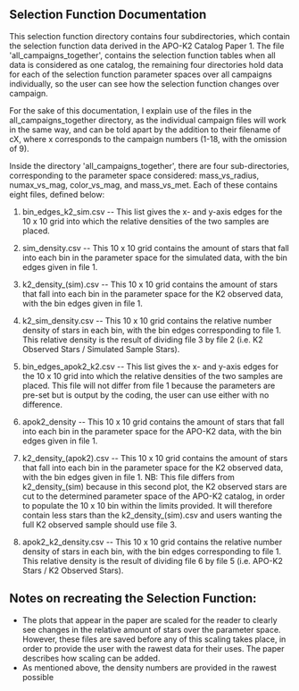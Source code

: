 Selection Function Documentation
-

This selection function directory contains four subdirectories, which contain the selection function data derived in the APO-K2 Catalog Paper 1. 
The file 'all_campaigns_together', contains the selection function tables when all data is considered as one catalog, the remaining four directories hold data for each of the selection function parameter spaces over all campaigns individually, so the user can see how the selection function changes over campaign. 

For the sake of this documentation, I explain use of the files in the all_campaigns_together directory, as the individual campaign files will work in the same way, and can be told apart by the addition to their filename of cX, where x corresponds to the campaign numbers (1-18, with the omission of 9). 

Inside the directory 'all_campaigns_together', there are four sub-directories, corresponding to the parameter space considered: mass_vs_radius, numax_vs_mag, color_vs_mag, and mass_vs_met. Each of these contains eight files, defined below: 

1. bin_edges_k2_sim.csv -- This list gives the x- and y-axis edges for the 10 x 10 grid into which the relative densities of the two samples are placed.
2. sim_density.csv -- This 10 x 10 grid contains the amount of stars that fall into each bin in the parameter space for the simulated data, with the bin edges given in file 1.
3. k2_density_(sim).csv -- This 10 x 10 grid contains the amount of stars that fall into each bin in the parameter space for the K2 observed data, with the bin edges given in file 1.
3. k2_sim_density.csv -- This 10 x 10 grid contains the relative number density of stars in each bin, with the bin edges corresponding to file 1. This relative density is the result of dividing file 3 by file 2 (i.e. K2 Observed Stars / Simulated Sample Stars). 

4. bin_edges_apok2_k2.csv -- This list gives the x- and y-axis edges for the 10 x 10 grid into which the relative densities of the two samples are placed. This file will not differ from file 1 because the parameters are pre-set but is output by the coding, the user can use either with no difference. 
5. apok2_density -- This 10 x 10 grid contains the amount of stars that fall into each bin in the parameter space for the APO-K2 data, with the bin edges given in file 1. 
6. k2_density_(apok2).csv -- This 10 x 10 grid contains the amount of stars that fall into each bin in the parameter space for the K2 observed data, with the bin edges given in file 1. NB: This file differs from k2_density_(sim) because in this second plot, the K2 observed stars are cut to the determined parameter space of the APO-K2 catalog, in order to populate the 10 x 10 bin within the limits provided. It will therefore contain less stars than the k2_density_(sim).csv and users wanting the full K2 observed sample should use file 3. 
7. apok2_k2_density.csv -- This 10 x 10 grid contains the relative number density of stars in each bin, with the bin edges corresponding to file 1. This relative density is the result of dividing file 6 by file 5 (i.e. APO-K2 Stars / K2 Observed Stars). 

Notes on recreating the Selection Function: 
-

* The plots that appear in the paper are scaled for the reader to clearly see changes in the relative amount of stars over the parameter space. However, these files are saved before any of this scaling takes place, in order to provide the user with the rawest data for their uses. The paper describes how scaling can be added. 
* As mentioned above, the density numbers are provided in the rawest possible 

